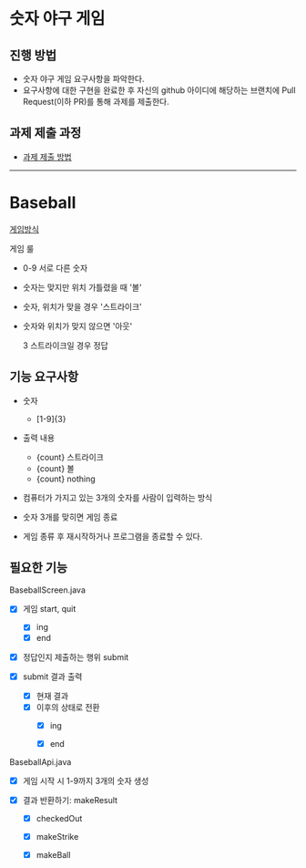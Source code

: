 # 숫자 야구 게임
## 진행 방법
* 숫자 야구 게임 요구사항을 파악한다.
* 요구사항에 대한 구현을 완료한 후 자신의 github 아이디에 해당하는 브랜치에 Pull Request(이하 PR)를 통해 과제를 제출한다.

## 과제 제출 과정
* [과제 제출 방법](https://github.com/next-step/nextstep-docs/tree/master/precourse)

---

Baseball
=

[게임방식](https://namu.wiki/w/%EC%88%AB%EC%9E%90%EC%95%BC%EA%B5%AC)

게임 룰
- 0-9 서로 다른 숫자
- 숫자는 맞지만 위치 가틀렸을 때 '볼'
- 숫자, 위치가 맞을 경우 '스트라이크'
- 숫자와 위치가 맞지 않으면 '아웃'


    3 스트라이크일 경우 정답

## 기능 요구사항

* 숫자 
    - [1-9]{3}

* 출력 내용
    - {count} 스트라이크
    - {count} 볼
    - {count} nothing

* 컴퓨터가 가지고 있는 3개의 숫자를 사람이 입력하는 방식

* 숫자 3개를 맞히면 게임 종료

* 게임 종류 후 재시작하거나 프로그램을 종료할 수 있다.



필요한 기능
-

BaseballScreen.java

- [x] 게임 start, quit
    - [x] ing
    - [x] end

- [x] 정답인지 제출하는 행위 submit

- [x] submit 결과 출력
    + [x] 현재 결과
    + [x] 이후의 상태로 전환
        * [x] ing
        * [x] end


BaseballApi.java
    
- [x] 게임 시작 시 1-9까지 3개의 숫자 생성

- [x] 결과 반환하기: makeResult
    + [x] checkedOut
    + [x] makeStrike
    + [x] makeBall


